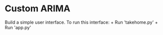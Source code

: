 # Custom ARIMA 

Build a simple user interface.
To run this interface:
    + Run 'takehome.py'
    +  Run 'app.py'